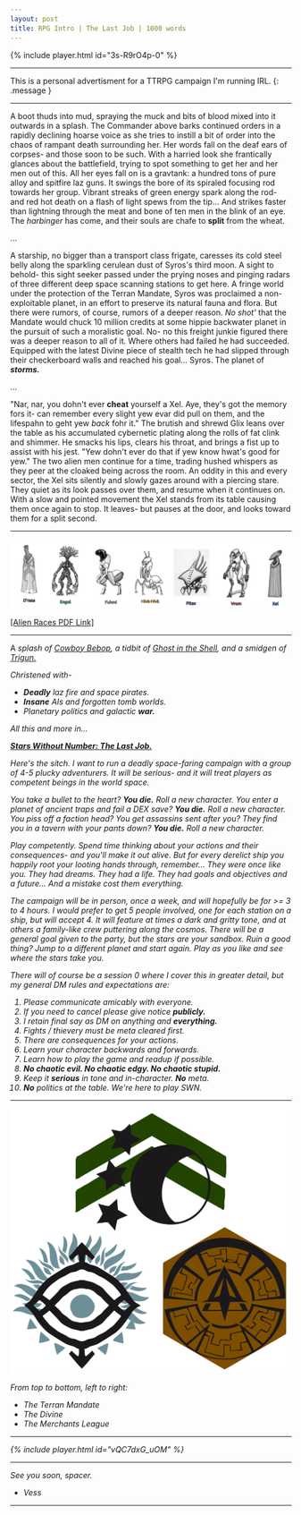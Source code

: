 ```yaml
---
layout: post
title: RPG Intro | The Last Job | 1000 words
---
```


{% include player.html id="3s-R9rO4p-0" %}

<hr>

This is a personal advertisment for a TTRPG campaign I'm running IRL.
{: .message }

<hr>

A boot thuds into mud, spraying the muck and bits of blood mixed into it outwards in a splash. The Commander above barks continued orders in a rapidly declining hoarse voice as she tries to instill a bit of order into the chaos of rampant death surrounding her. Her words fall on the deaf ears of corpses- and those soon to be such. With a harried look she frantically glances about the battlefield, trying to spot something to get her and her men out of this. All her eyes fall on is a gravtank: a hundred tons of pure alloy and spitfire laz guns. It swings the bore of its spiraled focusing rod towards her group. Vibrant streaks of green energy spark along the rod- and red hot death on a flash of light spews from the tip... And strikes faster than lightning through the meat and bone of ten men in the blink of an eye. The <em>harbinger</em> has come, and their souls are chafe to <strong>split</strong> from the wheat.

...

A starship, no bigger than a transport class frigate, caresses its cold steel belly along the sparkling cerulean dust of Syros's third moon. A sight to behold- this sight seeker passed under the prying noses and pinging radars of three different deep space scanning stations to get here. A fringe world under the protection of the Terran Mandate, Syros was proclaimed a non-exploitable planet, in an effort to preserve its natural fauna and flora. But there were rumors, of course, rumors of a deeper reason. <em>No shot'</em> that the Mandate would chuck 10 million credits at some hippie backwater planet in the pursuit of such a moralistic goal. No- no this freight junkie figured there was a deeper reason to all of it. Where others had failed he had succeeded. Equipped with the latest Divine piece of stealth tech he had slipped through their checkerboard walls and reached his goal... Syros. The planet of <em><strong>storms.</strong></em>

...

"Nar, nar, you dohn't ever <strong>cheat</strong> yourself a Xel. Aye, they's got the memory fors it- can remember every slight yew evar did pull on them, and the lifespahn to geht yew <em>back</em> fohr it." The brutish and shrewd Glix leans over the table as his accumulated cybernetic plating along the rolls of fat clink and shimmer. He smacks his lips, clears his throat, and brings a fist up to assist with his jest. "Yew dohn't ever do that if yew know hwat's good for yew." The two alien men continue for a time, trading hushed whispers as they peer at the cloaked being across the room. An oddity in this and every sector, the Xel sits silently and slowly gazes around with a piercing stare. They quiet as its look passes over them, and resume when it continues on. With a slow and pointed movement the Xel stands from its table causing them once again to stop. It leaves- but pauses at the door, and looks toward them for a split second.

<hr>

![Races](/assets/races.png "A picture of blobby aliens.")

<a href="/assets/races.pdf">[Alien Races PDF Link]</a>

<hr>

A <em>splash<em> of <a href="https://www.youtube.com/watch?v=EL-D9LrFJd4">Cowboy Bebop</a>, a <em>tidbit</em> of <a href="https://www.youtube.com/watch?v=sAzVt87G5Cs">Ghost in the Shell</a>, and a <em>smidgen</em> of <a href="https://www.youtube.com/watch?v=4OxFSy8G5wk">Trigun.</a>

Christened with-

- <strong>Deadly</strong> laz fire and space pirates.
- <strong>Insane</strong> AIs and forgotten tomb worlds.
- Planetary politics and galactic <strong>war.</strong>

All this and more in...

<strong><u>Stars Without Number: <em>The Last Job.</em></u></strong>

Here's the sitch. I want to run a deadly space-faring campaign with a group of 4-5 plucky adventurers.
It will be serious- and it will treat players as <em>competent</em> beings in the world space.

You take a bullet to the heart? <strong>You die.</strong> <em>Roll a new character.</em>
You enter a planet of ancient traps and fail a DEX save? <strong>You die.</strong> <em>Roll a new character.</em>
You piss off a faction head? You get assassins sent after you? They find you in a tavern with your pants down?
<strong>You die.</strong> <em>Roll a new character.</em>

Play competently. Spend time thinking about your actions and their consequences- and you'll make it out alive.
But for every derelict ship you happily root your looting hands through, remember... They were once like you.
They had dreams. They had a life. They had goals and objectives and a future... And a mistake <em>cost them everything.</em>

The campaign will be in person, once a week, and will hopefully be for >= 3 to 4 hours.
I would prefer to get 5 people involved, one for each station on a ship, but will accept 4.
It will feature at times a dark and gritty tone, and at others a family-like crew puttering along the cosmos.
There will be a general goal given to the party, but the stars are your sandbox.
Ruin a good thing? Jump to a different planet and start again.
Play as you like and see where the stars take you.

There will of course be a session 0 where I cover this in greater detail, but my general DM rules and expectations are:

1. Please communicate amicably with everyone.
2. If you need to cancel please give notice <strong>publicly.</strong>
3. I retain final say as DM on <em>anything</em> and <strong>everything.</strong>
4. Fights / thievery must be meta cleared first.
5. There are <em>consequences</em> for your actions.
7. Learn your character backwards and forwards.
8. Learn how to play the game and readup if possible.
8. <strong>No chaotic evil. No chaotic edgy. No chaotic stupid.</strong>
9. Keep it <strong>serious</strong> in tone and in-character. <strong>No</strong> meta.
10. <strong>No</strong> politics at the table. We're here to play <em>SWN.</em>

<hr>

![Flags](/assets/flags.png "A picture of kitchen utensils.")

From top to bottom, left to right:

- The Terran Mandate
- The Divine
- The Merchants League

<hr>

{% include player.html id="vQC7dxG_uOM" %}

<hr>

See you soon, spacer.

- Vess

<hr>
